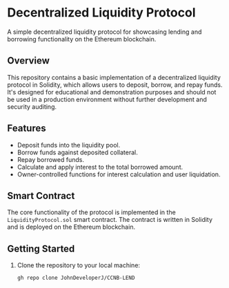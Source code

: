 # Decentralized Liquidity Protocol

A simple decentralized liquidity protocol for showcasing lending and borrowing functionality on the Ethereum blockchain.

## Overview

This repository contains a basic implementation of a decentralized liquidity protocol in Solidity, which allows users to deposit, borrow, and repay funds. It's designed for educational and demonstration purposes and should not be used in a production environment without further development and security auditing.

## Features

- Deposit funds into the liquidity pool.
- Borrow funds against deposited collateral.
- Repay borrowed funds.
- Calculate and apply interest to the total borrowed amount.
- Owner-controlled functions for interest calculation and user liquidation.

## Smart Contract

The core functionality of the protocol is implemented in the `LiquidityProtocol.sol` smart contract. The contract is written in Solidity and is deployed on the Ethereum blockchain.

## Getting Started

1. Clone the repository to your local machine:

   ```bash
   gh repo clone JohnDeveloperJ/CCNB-LEND
